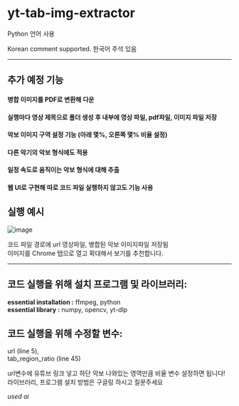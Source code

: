 # yt-tab-img-extractor

Python 언어 사용

Korean comment supported. 한국어 주석 있음

***
## 추가 예정 기능

#### 병합 이미지를 PDF로 변환해 다운

#### 실행마다 영상 제목으로 폴더 생성 후 내부에 영상 파일, pdf파일, 이미지 파일 저장

#### 악보 이미지 구역 설정 기능 (아래 몇%, 오른쪽 몇% 비율 설정)

#### 다른 악기의 악보 형식에도 적용

#### 일정 속도로 움직이는 악보 형식에 대해 추출  

#### 웹 UI로 구현해 따로 코드 파일 실행하지 않고도 기능 사용

## 실행 예시
![image](https://github.com/user-attachments/assets/d6486f95-bea8-43b0-b5e8-197a489b7fac)

코드 파일 경로에 url 영상파일, 병합된 악보 이미지파일 저장됨  
이미지를 Chrome 탭으로 열고 확대해서 보기를 추천합니다.
***
## 코드 실행을 위해 설치 프로그램 및 라이브러리:  

**essential installation :**
ffmpeg,
python  
**essential library :**
numpy,
opencv,
yt-dlp



## 코드 실행을 위해 수정할 변수:  
url (line 5),  
tab_region_ratio (line 45)

url변수에 유튜브 링크 넣고 하단 악보 나와있는 영역만큼 비율 변수 설정하면 됩니다!  
라이브러리, 프로그램 설치 방법은 구글링 하시고 질문주세요

*used ai*

